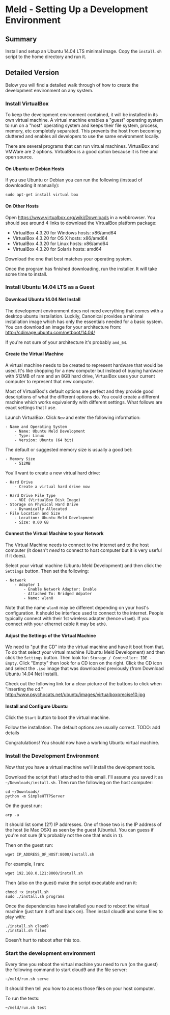 # Meld - Setting Up a Development Environment

## Summary

Install and setup an Ubuntu 14.04 LTS minimal image. Copy the
`install.sh` script to the home directory and run it.

## Detailed Version

Below you will find a detailed walk through of how to create the
development environment on any system.

### Install VirtualBox

To keep the development environment contained, it will be installed 
in its own virtual machine. A virtual machine enables a "guest"
operating system to run on a "host" operating system and keeps their
file system, process, memory, etc completely separated. This prevents
the host from becoming cluttered and enables all developers to use the
same environment locally.

There are several programs that can run virtual machines. VirtualBox
and VMWare are 2 options. VirtualBox is a good option because it is
free and open source.

#### On Ubuntu or Debian Hosts

If you use Ubuntu or Debian you can run the following (instead of
downloading it manually):

	sudo apt-get install virtual box

#### On Other Hosts

Open https://www.virtualbox.org/wiki/Downloads in a webbrowser. You
should see around 4 links to download the VirtualBox platform package:

 - VirtualBox 4.3.20 for Windows hosts: x86/amd64
 - VirtualBox 4.3.20 for OS X hosts: x86/amd64
 - VirtualBox 4.3.20 for Linux hosts: x86/amd64
 - VirtualBox 4.3.20 for Solaris hosts: amd64 

Download the one that best matches your operating system.

Once the program has finished downloading, run the installer. It will
take some time to install.

### Install Ubuntu 14.04 LTS as a Guest

#### Download Ubuntu 14.04 Net Install

The development environment does not need everything that comes with a
desktop ubuntu installation. Luckily, Canonical provides a minimal
installation image which has only the essentials needed for a basic
system. You can download an image for your architecture from:
http://cdimage.ubuntu.com/netboot/14.04/

If you're not sure of your architecture it's probably `amd_64`.

#### Create the Virtual Machine

A virtual machine needs to be created to represent hardware that would
be used. It's like shopping for a new computer but instead of buying
hardware with 512MB of ram and an 8GB hard drive, VirtualBox uses your
current computer to represent that new computer.

Most of VirtualBox's default options are perfect and they provide good
descriptions of what the different options do. You could create a
different machine which works equivalently with different settings.
What follows are exact settings that I use.

Launch VirtualBox. Click `New` and enter the following information:

	- Name and Operating System
		- Name: Ubuntu Meld Development
		- Type: Linux
		- Version: Ubuntu (64 bit)

The default or suggested memory size is usually a good bet:

	- Memory Size
		- 512MB

You'll want to create a new virtual hard drive:

	- Hard Drive
		- Create a virtual hard drive now

	- Hard Drive File Type
		- VDI (VirtualBox Disk Image)
	- Storage on Physical Hard Drive
		- Dynamically Allocated
	- File Location and Size
		- Location: Ubuntu Meld Development
		- Size: 8.00 GB

#### Connect the Virtual Machine to your Network

The Virtual Machine needs to connect to the internet and to the host
computer (it doesn't *need* to connect to host computer but it is very
useful if it does).

Select your virtual machine (Ubuntu Meld Development) and then click
the `Settings` button. Then set the following:

	- Network
		- Adapter 1
			- Enable Network Adapter: Enable
			- Attached To: Bridged Adpater
			- Name: wlan0

Note that the name `wlan0` may be different depending on your host's
configuration. It should be interface used to connect to the internet.
People typically connect with their 1st wireless adapter (hence
`wlan0`). If you connect with your ethernet cable it may be `eth0`.

#### Adjust the Settings of the Virtual Machine

We need to "put the CD" into the virtual machine and have it boot from
that. To do that select your virtual machine (Ubuntu Meld Development)
and then click the `Settings` button. Then look for:
`Storage / Controller: IDE - Empty`. Click "Empty" then look for 
a CD icon on the right. Click the CD icon and select the `.iso` image
that was downloaded previously (from Download Ubuntu 14.04 Net Install).

Check out the following link for a clear picture of the buttons to click
when "inserting the cd."
http://www.psychocats.net/ubuntu/images/virtualboxprecise10.jpg 

#### Install and Configure Ubuntu

Click the `Start` button to boot the virtual machine. 

Follow the installation. The default options are usually correct.
TODO: add details

Congratulations! You should now have a working Ubuntu virtual machine.

### Install the Development Environment

Now that you have a virtual machine we'll install the development tools.

Download the script that I attached to this email. I'll assume you saved
it as `~/Downloads/install.sh`. Then run the following on the host
computer:

	cd ~/Downloads/
	python -m SimpleHTTPServer

On the guest run:

	arp -a

It should list some (2?) IP addresses. One of those two is the IP
address of the host (ie Mac OSX) as seen by the guest (Ubuntu). You can
guess if you're not sure (it's probably not the one that ends in `1`).

Then on the guest run:

	wget IP_ADDRESS_OF_HOST:8000/install.sh

For example, I ran:

	wget 192.168.0.121:8000/install.sh

Then (also on the guest) make the script executable and run it:

	chmod +x install.sh
	sudo ./install.sh programs

Once the dependencies have installed you need to reboot the virtual
machine (just turn it off and back on). Then install cloud9 and some
files to play with:

	./install.sh cloud9
	./install.sh files

Doesn't hurt to reboot after this too.

### Start the development environment

Every time you reboot the virtual machine you need to run (on the guest)
the following command to start cloud9 and the file server:

	~/meld/run.sh serve

It should then tell you how to access those files on your host
computer.

To run the tests:

	~/meld/run.sh test

